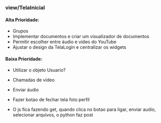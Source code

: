 ### view/TelaInicial

#### Alta Prioridade:

- Grupos
- Implementar documentos e criar um visualizador de documentos
- Permitir escolher entre áudio e vídeo do YouTube
- Ajustar o design da TelaLogin e centralizar os widgets

#### Baixa Prioridade:

- Utilizar o objeto Usuario?
- Chamadas de vídeo
- Enviar áudio 
- Fazer botao de fechar tela foto perfil

- O js fica fazendo get, quando clica no botao para ligar, enviar audio, selecionar arquivos, o python faz post